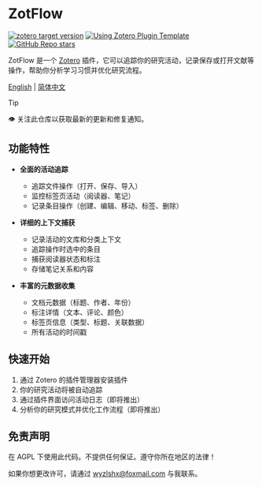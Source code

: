 # ZotFlow

[![zotero target version](https://img.shields.io/badge/Zotero-7-green?style=flat-square&logo=zotero&logoColor=CC2936)](https://www.zotero.org)
[![Using Zotero Plugin Template](https://img.shields.io/badge/Using-Zotero%20Plugin%20Template-blue?style=flat-square&logo=github)](https://github.com/windingwind/zotero-plugin-template)
[![GitHub Repo stars](https://img.shields.io/github/stars/etShaw-zh/ZotFlow?label=ZotFlow&style=flat-square)](https://github.com/etShaw-zh/ZotFlow)

ZotFlow 是一个 [Zotero](https://www.zotero.org/) 插件，它可以追踪你的研究活动，记录保存或打开文献等操作，帮助你分析学习习惯并优化研究流程。

[English](../README.md) | [简体中文](./README-zhCN.md)

> [!tip]
> 👁 关注此仓库以获取最新的更新和修复通知。

## 功能特性

- **全面的活动追踪**

  - 追踪文件操作（打开、保存、导入）
  - 监控标签页活动（阅读器、笔记）
  - 记录条目操作（创建、编辑、移动、标签、删除）

- **详细的上下文捕获**

  - 记录活动的文库和分类上下文
  - 追踪操作时选中的条目
  - 捕获阅读器状态和标注
  - 存储笔记关系和内容

- **丰富的元数据收集**

  - 文档元数据（标题、作者、年份）
  - 标注详情（文本、评论、颜色）
  - 标签页信息（类型、标题、关联数据）
  - 所有活动的时间戳

## 快速开始

1. 通过 Zotero 的插件管理器安装插件
2. 你的研究活动将被自动追踪
3. 通过插件界面访问活动日志（即将推出）
4. 分析你的研究模式并优化工作流程（即将推出）

## 免责声明

在 AGPL 下使用此代码。不提供任何保证。遵守你所在地区的法律！

如果你想更改许可，请通过 <wyzlshx@foxmail.com> 与我联系。
